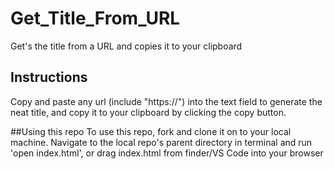 # Get_Title_From_URL
Get's the title from a URL and copies it to your clipboard

## Instructions
Copy and paste any url (include "https://") into the text field to generate the neat title, and copy it to your clipboard by clicking the copy button.

##Using this repo
To use this repo, fork and clone it on to your local machine. Navigate to the local repo's parent directory in terminal and run 'open index.html', or drag index.html from finder/VS Code into your browser
